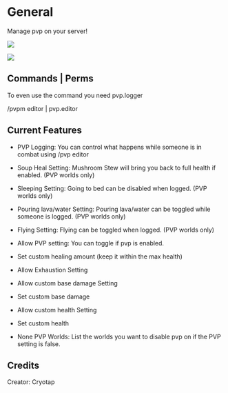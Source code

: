 # General
Manage pvp on your server!

[![](https://poggit.pmmp.io/shield.state/PVPManager)](https://poggit.pmmp.io/p/PVPManager)

[![](https://poggit.pmmp.io/shield.api/PVPManager)](https://poggit.pmmp.io/p/PVPManager)

## Commands | Perms
To even use the command you need pvp.logger

/pvpm editor | pvp.editor

## Current Features
- PVP Logging: You can control what happens while someone is in combat using /pvp editor

- Soup Heal Setting: Mushroom Stew will bring you back to full health if enabled. (PVP worlds only)

- Sleeping Setting: Going to bed can be disabled when logged. (PVP worlds only)

- Pouring lava/water Setting: Pouring lava/water can be toggled while someone is logged. (PVP worlds only)

- Flying Setting: Flying can be toggled when logged. (PVP worlds only)

- Allow PVP setting: You can toggle if pvp is enabled.

- Set custom healing amount (keep it within the max health)

- Allow Exhaustion Setting

- Allow custom base damage Setting

- Set custom base damage

- Allow custom health Setting

- Set custom health

- None PVP Worlds: List the worlds you want to disable pvp on if the PVP setting is false.

## Credits
Creator: Cryotap
